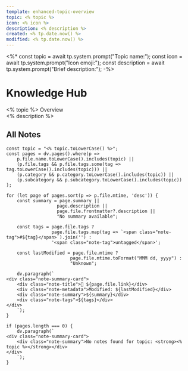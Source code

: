 ```yaml
---
template: enhanced-topic-overview
topic: <% topic %>
icon: <% icon %>
description: <% description %>
created: <% tp.date.now() %>
modified: <% tp.date.now() %>
---
```

<%*
const topic = await tp.system.prompt("Topic name:");
const icon = await tp.system.prompt("Icon emoji:");
const description = await tp.system.prompt("Brief description:");
-%>

# Knowledge Hub
<div class="note-summary-card">
<div class="note-title"><% topic %> Overview</div>
<div class="note-summary"><% description %></div>
</div>

## All Notes
```dataviewjs
const topic = "<% topic.toLowerCase() %>";
const pages = dv.pages().where(p => 
    p.file.name.toLowerCase().includes(topic) ||
    (p.file.tags && p.file.tags.some(tag => tag.toLowerCase().includes(topic))) ||
    (p.category && p.category.toLowerCase().includes(topic)) ||
    (p.subcategory && p.subcategory.toLowerCase().includes(topic))
);

for (let page of pages.sort(p => p.file.mtime, 'desc')) {
    const summary = page.summary || 
                   page.description || 
                   page.file.frontmatter?.description ||
                   "No summary available";
    
    const tags = page.file.tags ? 
                 page.file.tags.map(tag => `<span class="note-tag">#${tag}</span>`).join('') : 
                 '<span class="note-tag">untagged</span>';
    
    const lastModified = page.file.mtime ? 
                        page.file.mtime.toFormat("MMM dd, yyyy") : 
                        "Unknown";
    
    dv.paragraph(`
<div class="note-summary-card">
    <div class="note-title">📄 ${page.file.link}</div>
    <div class="note-metadata">Modified: ${lastModified}</div>
    <div class="note-summary">${summary}</div>
    <div class="note-tags">${tags}</div>
</div>
    `);
}

if (pages.length === 0) {
    dv.paragraph(`
<div class="note-summary-card">
    <div class="note-summary">No notes found for topic: <strong><% topic %></strong></div>
</div>
    `);
}
```

